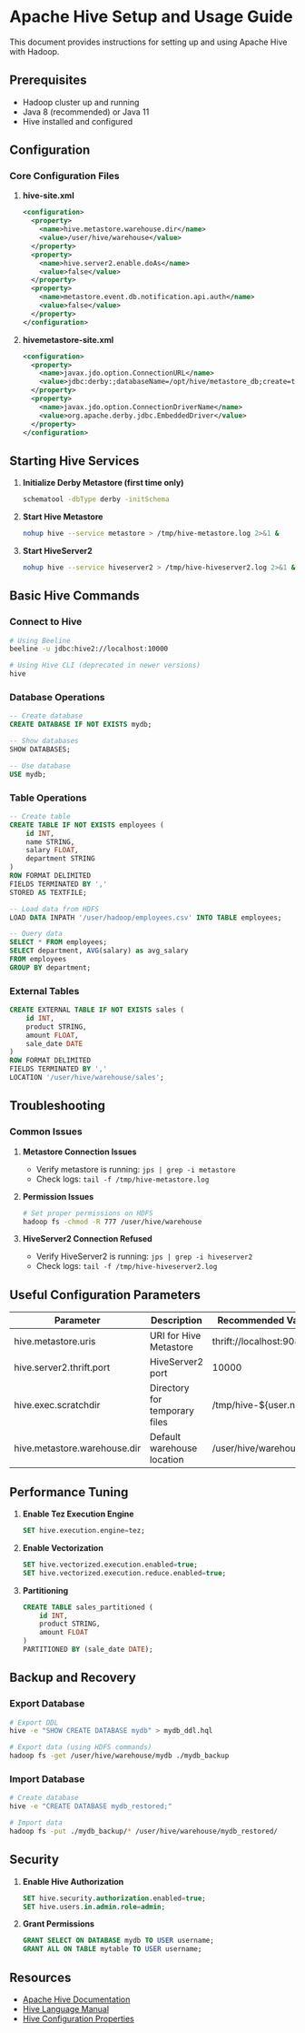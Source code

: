 # Apache Hive Setup and Usage Guide

This document provides instructions for setting up and using Apache Hive with Hadoop.

## Prerequisites

- Hadoop cluster up and running
- Java 8 (recommended) or Java 11
- Hive installed and configured

## Configuration

### Core Configuration Files

1. **hive-site.xml**
   ```xml
   <configuration>
     <property>
       <name>hive.metastore.warehouse.dir</name>
       <value>/user/hive/warehouse</value>
     </property>
     <property>
       <name>hive.server2.enable.doAs</name>
       <value>false</value>
     </property>
     <property>
       <name>metastore.event.db.notification.api.auth</name>
       <value>false</value>
     </property>
   </configuration>
   ```

2. **hivemetastore-site.xml**
   ```xml
   <configuration>
     <property>
       <name>javax.jdo.option.ConnectionURL</name>
       <value>jdbc:derby:;databaseName=/opt/hive/metastore_db;create=true</value>
     </property>
     <property>
       <name>javax.jdo.option.ConnectionDriverName</name>
       <value>org.apache.derby.jdbc.EmbeddedDriver</value>
     </property>
   </configuration>
   ```

## Starting Hive Services

1. **Initialize Derby Metastore (first time only)**
   ```bash
   schematool -dbType derby -initSchema
   ```

2. **Start Hive Metastore**
   ```bash
   nohup hive --service metastore > /tmp/hive-metastore.log 2>&1 &
   ```

3. **Start HiveServer2**
   ```bash
   nohup hive --service hiveserver2 > /tmp/hive-hiveserver2.log 2>&1 &
   ```
   
## Basic Hive Commands

### Connect to Hive

```bash
# Using Beeline
beeline -u jdbc:hive2://localhost:10000

# Using Hive CLI (deprecated in newer versions)
hive
```

### Database Operations

```sql
-- Create database
CREATE DATABASE IF NOT EXISTS mydb;

-- Show databases
SHOW DATABASES;

-- Use database
USE mydb;
```

### Table Operations

```sql
-- Create table
CREATE TABLE IF NOT EXISTS employees (
    id INT,
    name STRING,
    salary FLOAT,
    department STRING
) 
ROW FORMAT DELIMITED
FIELDS TERMINATED BY ','
STORED AS TEXTFILE;

-- Load data from HDFS
LOAD DATA INPATH '/user/hadoop/employees.csv' INTO TABLE employees;

-- Query data
SELECT * FROM employees;
SELECT department, AVG(salary) as avg_salary 
FROM employees 
GROUP BY department;
```

### External Tables

```sql
CREATE EXTERNAL TABLE IF NOT EXISTS sales (
    id INT,
    product STRING,
    amount FLOAT,
    sale_date DATE
)
ROW FORMAT DELIMITED
FIELDS TERMINATED BY ','
LOCATION '/user/hive/warehouse/sales';
```

## Troubleshooting

### Common Issues

1. **Metastore Connection Issues**
   - Verify metastore is running: `jps | grep -i metastore`
   - Check logs: `tail -f /tmp/hive-metastore.log`

2. **Permission Issues**
   ```bash
   # Set proper permissions on HDFS
   hadoop fs -chmod -R 777 /user/hive/warehouse
   ```

3. **HiveServer2 Connection Refused**
   - Verify HiveServer2 is running: `jps | grep -i hiveserver2`
   - Check logs: `tail -f /tmp/hive-hiveserver2.log`

## Useful Configuration Parameters

| Parameter | Description | Recommended Value |
|-----------|-------------|-------------------|
| hive.metastore.uris | URI for Hive Metastore | thrift://localhost:9083 |
| hive.server2.thrift.port | HiveServer2 port | 10000 |
| hive.exec.scratchdir | Directory for temporary files | /tmp/hive-${user.name} |
| hive.metastore.warehouse.dir | Default warehouse location | /user/hive/warehouse |

## Performance Tuning

1. **Enable Tez Execution Engine**
   ```sql
   SET hive.execution.engine=tez;
   ```

2. **Enable Vectorization**
   ```sql
   SET hive.vectorized.execution.enabled=true;
   SET hive.vectorized.execution.reduce.enabled=true;
   ```

3. **Partitioning**
   ```sql
   CREATE TABLE sales_partitioned (
       id INT,
       product STRING,
       amount FLOAT
   )
   PARTITIONED BY (sale_date DATE);
   ```

## Backup and Recovery

### Export Database
```bash
# Export DDL
hive -e "SHOW CREATE DATABASE mydb" > mydb_ddl.hql

# Export data (using HDFS commands)
hadoop fs -get /user/hive/warehouse/mydb ./mydb_backup
```

### Import Database
```bash
# Create database
hive -e "CREATE DATABASE mydb_restored;"

# Import data
hadoop fs -put ./mydb_backup/* /user/hive/warehouse/mydb_restored/
```

## Security

1. **Enable Hive Authorization**
   ```sql
   SET hive.security.authorization.enabled=true;
   SET hive.users.in.admin.role=admin;
   ```

2. **Grant Permissions**
   ```sql
   GRANT SELECT ON DATABASE mydb TO USER username;
   GRANT ALL ON TABLE mytable TO USER username;
   ```

## Resources

- [Apache Hive Documentation](https://cwiki.apache.org/confluence/display/Hive/Home)
- [Hive Language Manual](https://cwiki.apache.org/confluence/display/Hive/LanguageManual)
- [Hive Configuration Properties](https://cwiki.apache.org/confluence/display/Hive/Configuration+Properties)

